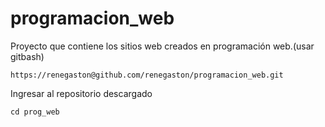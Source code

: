 # programacion_web
Proyecto que contiene los sitios web creados en programación web.(usar gitbash)
```shell
https://renegaston@github.com/renegaston/programacion_web.git
```
Ingresar al repositorio descargado
```shell
cd prog_web
```